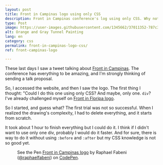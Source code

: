 ```yaml
---
layout: post
title: Front in Campinas logo using only CSS
description: Front in Campinas conference's log using only CSS. Why not?
type: Post
image: https://user-images.githubusercontent.com/1345662/37011352-787c398a-20ce-11e8-9da1-679940a43c9d.jpg
alt: Orange and Gray Tunnel Painting
lang: en
category: css
permalink: front-in-campinas-logo-css/
ref: front-campinas-logo

---
```

These last days I saw a tweet talking about [Front in Campinas](https://frontincampinas.com.br/). The conference has everything to be amazing, and I'm strongly thinking of sending a talk proposal.

So, I accessed the website, and then I saw the logo. The first thing I thought: "Could I do this one using only CSS? And maybe, only one. `div`? I've already challenged myself on [Front in Floripa logo](front-in-floripa-logo-css/).

So I started, and guess what? The first trial was not so successful. When I realized the drawing's complexity, I had to delete everything, and it starts from scratch.

It took about 1 hour to finish everything but I could do it. I think if I didn't want to use only one div, probably I would do it faster. And for sure, there is way to do it without using `:before` and `:after` but my CSS knowledge is not so good yet.

<figure class="text-center loading">
<p data-height="510" data-theme-id="4240" data-slug-hash="pamoOY" data-default-tab="result" data-user="raphaelfabeni" data-embed-version="2" data-pen-title="Front in Campinas logo" class="codepen">See the Pen <a href="https://codepen.io/raphaelfabeni/pen/pamoOY/">Front in Campinas logo</a> by Raphael Fabeni (<a href="https://codepen.io/raphaelfabeni">@raphaelfabeni</a>) on <a href="https://codepen.io">CodePen</a>.</p>
</figure>

<script async src="https://static.codepen.io/assets/embed/ei.js"></script>